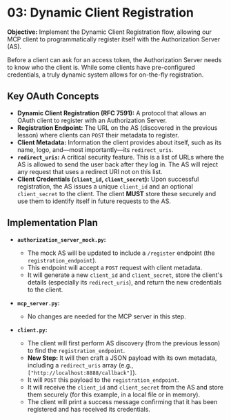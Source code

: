 # 03: Dynamic Client Registration

**Objective:** Implement the Dynamic Client Registration flow, allowing our MCP client to programmatically register itself with the Authorization Server (AS).

Before a client can ask for an access token, the Authorization Server needs to know who the client is. While some clients have pre-configured credentials, a truly dynamic system allows for on-the-fly registration.

## Key OAuth Concepts

-   **Dynamic Client Registration (RFC 7591):** A protocol that allows an OAuth client to register with an Authorization Server.
-   **Registration Endpoint:** The URL on the AS (discovered in the previous lesson) where clients can `POST` their metadata to register.
-   **Client Metadata:** Information the client provides about itself, such as its name, logo, and—most importantly—its `redirect_uris`.
-   **`redirect_uris`:** A critical security feature. This is a list of URLs where the AS is allowed to send the user back after they log in. The AS will reject any request that uses a redirect URI not on this list.
-   **Client Credentials (`client_id`, `client_secret`):** Upon successful registration, the AS issues a unique `client_id` and an optional `client_secret` to the client. The client **MUST** store these securely and use them to identify itself in future requests to the AS.

## Implementation Plan

-   **`authorization_server_mock.py`:**
    -   The mock AS will be updated to include a `/register` endpoint (the `registration_endpoint`).
    -   This endpoint will accept a `POST` request with client metadata.
    -   It will generate a new `client_id` and `client_secret`, store the client's details (especially its `redirect_uris`), and return the new credentials to the client.

-   **`mcp_server.py`:**
    -   No changes are needed for the MCP server in this step.

-   **`client.py`:**
    -   The client will first perform AS discovery (from the previous lesson) to find the `registration_endpoint`.
    -   **New Step:** It will then craft a JSON payload with its own metadata, including a `redirect_uris` array (e.g., `["http://localhost:8888/callback"]`).
    -   It will `POST` this payload to the `registration_endpoint`.
    -   It will receive the `client_id` and `client_secret` from the AS and store them securely (for this example, in a local file or in memory).
    -   The client will print a success message confirming that it has been registered and has received its credentials. 